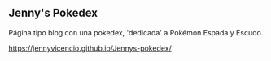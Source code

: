 ## Jenny's Pokedex

Página tipo blog con una pokedex, 'dedicada' a Pokémon Espada y Escudo.

https://jennyvicencio.github.io/Jennys-pokedex/

